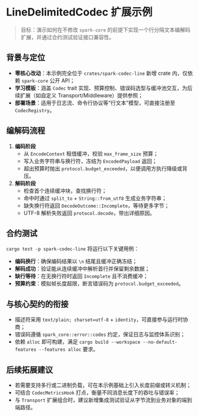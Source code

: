# LineDelimitedCodec 扩展示例

> 目标：演示如何在不修改 `spark-core` 的前提下实现一个行分隔文本编解码扩展，并通过合约测试验证接口兼容性。

## 背景与定位

- **零核心改动**：本示例完全位于 `crates/spark-codec-line` 新增 crate 内，仅依赖 `spark-core` 公开 API；
- **学习模板**：涵盖 `Codec` trait 实现、预算控制、错误码选型与缓冲池交互，为后续扩展（如自定义 Transport/Middleware）提供参照；
- **部署场景**：适用于日志流、命令行协议等“行文本”模型，可直接注册至 `CodecRegistry`。

## 编解码流程

1. **编码阶段**
   - 从 `EncodeContext` 租借缓冲，校验 `max_frame_size` 预算；
   - 写入业务字符串与换行符，冻结为 `EncodedPayload` 返回；
   - 超出预算时抛出 `protocol.budget_exceeded`，以便调用方执行降级或背压。
2. **解码阶段**
   - 检查首个连续缓冲块，查找换行符；
   - 命中时通过 `split_to` + `String::from_utf8` 生成业务字符串；
   - 缺失换行符返回 `DecodeOutcome::Incomplete`，等待更多字节；
   - UTF-8 解析失败返回 `protocol.decode`，带出详细原因。

## 合约测试

`cargo test -p spark-codec-line` 将运行以下关键用例：

- **编码换行**：确保编码结果以 `\n` 结尾且缓冲正确冻结；
- **解码成功**：验证能从连续缓冲中解析首行并保留剩余数据；
- **缺行等待**：在无换行符时返回 `Incomplete` 且不消费缓冲；
- **预算约束**：模拟帧长度超限，断言错误码为 `protocol.budget_exceeded`。

## 与核心契约的衔接

- 描述符采用 `text/plain; charset=utf-8` + `identity`，可直接参与运行时协商；
- 错误码遵循 `spark_core::error::codes` 约定，保证日志与监控体系识别；
- 依赖 `alloc` 即可构建，满足 `cargo build --workspace --no-default-features --features alloc` 要求。

## 后续拓展建议

- 若需要支持多行或二进制负载，可在本示例基础上引入长度前缀或转义机制；
- 可结合 `CodecMetricsHook` 打点，衡量不同消息长度下的吞吐与错误率；
- 与 `Transport` 扩展组合时，建议新增集成测试验证从字节流到业务对象的端到端路径。
